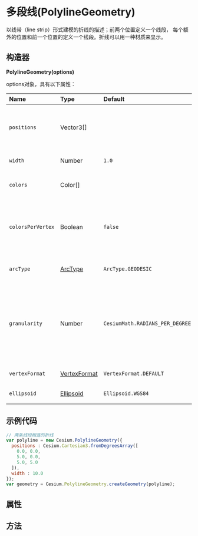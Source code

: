 # 多段线(PolylineGeometry)

以线带（line strip）形式建模的折线的描述；前两个位置定义一个线段， 每个额外的位置和前一个位置的定义一个线段。折线可以用一种材质来显示。

## 构造器

**PolylineGeometry(options)**

options对象，具有以下属性：

| Name              | Type                                                         | Default                         | Description                                                  |
| :---------------- | :----------------------------------------------------------- | :------------------------------ | :----------------------------------------------------------- |
| `positions`       | Vector3[]                                                    |                                 | 一个[`Cartesian3`](https://www.vvpstk.com/public/Cesium/Documentation/Cartesian3.html)数组，它将折线中的位置定义为一条线带（line strip）。 |
| `width`           | Number                                                       | `1.0`                           | optional宽度（以像素为单位）。                               |
| `colors`          | Color[]                                                      |                                 | optional定义每个顶点或每个段颜色的[`Color`](https://www.vvpstk.com/public/Cesium/Documentation/Color.html)数组。 |
| `colorsPerVertex` | Boolean                                                      | `false`                         | optional一个布尔值，它决定颜色是在每段直线上是单调的（flat）还是在顶点上是插值的。 |
| `arcType`         | [ArcType](https://www.vvpstk.com/public/Cesium/Documentation/ArcType.html) | `ArcType.GEODESIC`              | optional折线段必须遵循的线的类型。                           |
| `granularity`     | Number                                                       | `CesiumMath.RADIANS_PER_DEGREE` | optional每个纬度和经度之间的距离（以弧度表示），如果options.arcType不是ArcType.NONE。确定缓冲区中的位置数。 |
| `vertexFormat`    | [VertexFormat](https://www.vvpstk.com/public/Cesium/Documentation/VertexFormat.html) | `VertexFormat.DEFAULT`          | optional要计算的顶点属性。                                   |
| `ellipsoid`       | [Ellipsoid](https://www.vvpstk.com/public/Cesium/Documentation/Ellipsoid.html) | `Ellipsoid.WGS84`               | optional用作参考的椭球体。                                   |

## 示例代码

```javascript
// 两条线段相连的折线
var polyline = new Cesium.PolylineGeometry({
  positions : Cesium.Cartesian3.fromDegreesArray([
    0.0, 0.0,
    5.0, 0.0,
    5.0, 5.0
  ]),
  width : 10.0
});
var geometry = Cesium.PolylineGeometry.createGeometry(polyline);
```

## 属性

## 方法